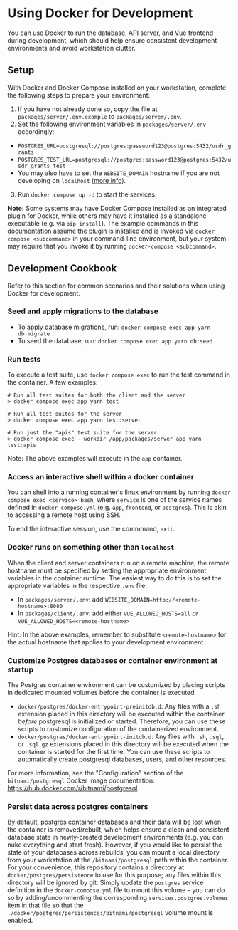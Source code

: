 # Using Docker for Development

You can use Docker to run the database, API server, and Vue frontend during development,
which should help ensure consistent development environments and avoid workstation clutter.


## Setup

With Docker and Docker Compose installed on your workstation, complete the following
steps to prepare your environment:

1. If you have not already done so, copy the file at `packages/server/.env.example`
  to `packages/server/.env`.
2. Set the following environment variables in `packages/server/.env` accordingly:
  - `POSTGRES_URL=postgresql://postgres:password123@postgres:5432/usdr_grants`
  - `POSTGRES_TEST_URL=postgresql://postgres:password123@postgres:5432/usdr_grants_test`
  - You may also have to set the `WEBSITE_DOMAIN` hostname if you are not developing on `localhost`
  ([more info](#cookbook-non-localhost)).
3. Run `docker compose up -d` to start the services.


**Note:** Some systems may have Docker Compose installed as an integrated plugin for Docker,
while others may have it installed as a standalone executable (e.g. via `pip install`).
The example commands in this documentation assume the plugin is installed and is invoked
via `docker compose <subcommand>` in your command-line environment, but your system may require
that you invoke it by running `docker-compose <subcommand>`.


## Development Cookbook

Refer to this section for common scenarios and their solutions when using Docker
for development.


### Seed and apply migrations to the database

- To apply database migrations, run: `docker compose exec app yarn db:migrate`
- To seed the database, run: `docker compose exec app yarn db:seed`


### Run tests

To execute a test suite, use `docker compose exec` to run the test command in the container.
A few examples:

```shell
# Run all test suites for both the client and the server
> docker compose exec app yarn test

# Run all test suites for the server
> docker compose exec app yarn test:server

# Run just the "apis" test suite for the server
> docker compose exec --workdir /app/packages/server app yarn test:apis
```

Note: The above examples will execute in the `app` container.


### Access an interactive shell within a docker container

You can shell into a running container's linux environment by running
`docker compose exec <service> bash`, where `service` is one of the service names defined
in `docker-compose.yml` (e.g. `app`, `frontend`, or `postgres`). This is akin to accessing
a remote host using SSH.

To end the interactive session, use the commmand, `exit`.


### Docker runs on something other than `localhost`<a name="cookbook-non-localhost"></a>

When the client and server containers run on a remote machine, the remote hostname must be
specified by setting the appropriate environment variables in the container runtime.
The easiest way to do this is to set the appropriate variables in the respective `.env` file:

- In `packages/server/.env`: add `WEBSITE_DOMAIN=http://<remote-hostname>:8080`
- In `packages/client/.env`: add either `VUE_ALLOWED_HOSTS=all` *or*
  `VUE_ALLOWED_HOSTS=<remote-hostname>`

Hint: In the above examples, remember to substitute `<remote-hostname>` for the actual hostname
that applies to your development environment.


### Customize Postgres databases or container environment at startup

The Postgres container environment can be customized by placing scripts in dedicated mounted
volumes before the container is executed.

- `docker/postgres/docker-entrypoint-preinitdb.d`: Any files with a `.sh` extension
  placed in this directory will be executed within the container *before* postgresql
  is initialized or started. Therefore, you can use these scripts to customize configuration
  of the containerized environment.
- `docker/postgres/docker-entrypoint-initdb.d`: Any files with `.sh`, `.sql`, or `.sql.gz`
  extensions placed in this directory will be executed when the container is started for the first
  time. You can use these scripts to automatically create postgresql databases, users, and other
  resources.

For more information, see the "Configuration" section of the `bitnami/postgresql` Docker image
documentation: https://hub.docker.com/r/bitnami/postgresql


### Persist data across postgres containers

By default, postgres container databases and their data will be lost when the container
is removed/rebuilt, which helps ensure a clean and consistent database state in newly-created
development environments (e.g. you can nuke everything and start fresh). However, if you would
like to persist the state of your databases across rebuilds, you can mount a local directory
from your workstation at the `/bitnami/postgresql` path within the container. For your convenience,
this repository contains a directory at `docker/postgres/persistence` to use for this purpose;
any files within this directory will be ignored by git. Simply update the `postgres` service
definition in the `docker-compose.yml` file to mount this volume – you can do so
by adding/uncommenting the corresponding `services.postgres.volumes` item in that file so that
the `./docker/postgres/persistence:/bitnami/postgresql` volume mount is enabled.
